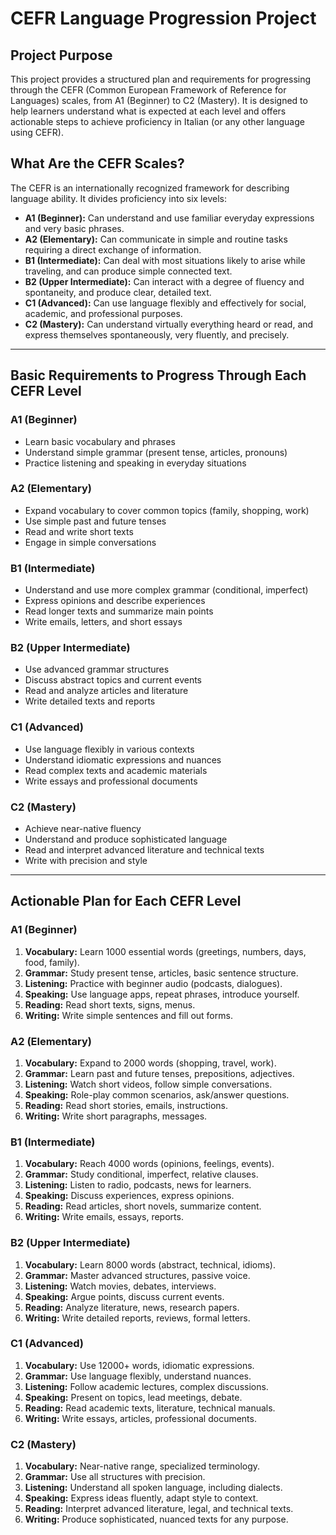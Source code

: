 # CEFR Language Progression Project

## Project Purpose
This project provides a structured plan and requirements for progressing through the CEFR (Common European Framework of Reference for Languages) scales, from A1 (Beginner) to C2 (Mastery). It is designed to help learners understand what is expected at each level and offers actionable steps to achieve proficiency in Italian (or any other language using CEFR).

## What Are the CEFR Scales?
The CEFR is an internationally recognized framework for describing language ability. It divides proficiency into six levels:

- **A1 (Beginner):** Can understand and use familiar everyday expressions and very basic phrases.
- **A2 (Elementary):** Can communicate in simple and routine tasks requiring a direct exchange of information.
- **B1 (Intermediate):** Can deal with most situations likely to arise while traveling, and can produce simple connected text.
- **B2 (Upper Intermediate):** Can interact with a degree of fluency and spontaneity, and produce clear, detailed text.
- **C1 (Advanced):** Can use language flexibly and effectively for social, academic, and professional purposes.
- **C2 (Mastery):** Can understand virtually everything heard or read, and express themselves spontaneously, very fluently, and precisely.

---

## Basic Requirements to Progress Through Each CEFR Level

### A1 (Beginner)
- Learn basic vocabulary and phrases
- Understand simple grammar (present tense, articles, pronouns)
- Practice listening and speaking in everyday situations

### A2 (Elementary)
- Expand vocabulary to cover common topics (family, shopping, work)
- Use simple past and future tenses
- Read and write short texts
- Engage in simple conversations

### B1 (Intermediate)
- Understand and use more complex grammar (conditional, imperfect)
- Express opinions and describe experiences
- Read longer texts and summarize main points
- Write emails, letters, and short essays

### B2 (Upper Intermediate)
- Use advanced grammar structures
- Discuss abstract topics and current events
- Read and analyze articles and literature
- Write detailed texts and reports

### C1 (Advanced)
- Use language flexibly in various contexts
- Understand idiomatic expressions and nuances
- Read complex texts and academic materials
- Write essays and professional documents

### C2 (Mastery)
- Achieve near-native fluency
- Understand and produce sophisticated language
- Read and interpret advanced literature and technical texts
- Write with precision and style

---

## Actionable Plan for Each CEFR Level

### A1 (Beginner)
1. **Vocabulary:** Learn 1000 essential words (greetings, numbers, days, food, family).
2. **Grammar:** Study present tense, articles, basic sentence structure.
3. **Listening:** Practice with beginner audio (podcasts, dialogues).
4. **Speaking:** Use language apps, repeat phrases, introduce yourself.
5. **Reading:** Read short texts, signs, menus.
6. **Writing:** Write simple sentences and fill out forms.

### A2 (Elementary)
1. **Vocabulary:** Expand to 2000 words (shopping, travel, work).
2. **Grammar:** Learn past and future tenses, prepositions, adjectives.
3. **Listening:** Watch short videos, follow simple conversations.
4. **Speaking:** Role-play common scenarios, ask/answer questions.
5. **Reading:** Read short stories, emails, instructions.
6. **Writing:** Write short paragraphs, messages.

### B1 (Intermediate)
1. **Vocabulary:** Reach 4000 words (opinions, feelings, events).
2. **Grammar:** Study conditional, imperfect, relative clauses.
3. **Listening:** Listen to radio, podcasts, news for learners.
4. **Speaking:** Discuss experiences, express opinions.
5. **Reading:** Read articles, short novels, summarize content.
6. **Writing:** Write emails, essays, reports.

### B2 (Upper Intermediate)
1. **Vocabulary:** Learn 8000 words (abstract, technical, idioms).
2. **Grammar:** Master advanced structures, passive voice.
3. **Listening:** Watch movies, debates, interviews.
4. **Speaking:** Argue points, discuss current events.
5. **Reading:** Analyze literature, news, research papers.
6. **Writing:** Write detailed reports, reviews, formal letters.

### C1 (Advanced)
1. **Vocabulary:** Use 12000+ words, idiomatic expressions.
2. **Grammar:** Use language flexibly, understand nuances.
3. **Listening:** Follow academic lectures, complex discussions.
4. **Speaking:** Present on topics, lead meetings, debate.
5. **Reading:** Read academic texts, literature, technical manuals.
6. **Writing:** Write essays, articles, professional documents.

### C2 (Mastery)
1. **Vocabulary:** Near-native range, specialized terminology.
2. **Grammar:** Use all structures with precision.
3. **Listening:** Understand all spoken language, including dialects.
4. **Speaking:** Express ideas fluently, adapt style to context.
5. **Reading:** Interpret advanced literature, legal, and technical texts.
6. **Writing:** Produce sophisticated, nuanced texts for any purpose.
